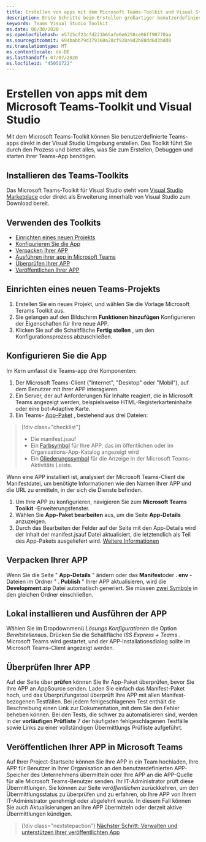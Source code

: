 ```yaml
---
title: Erstellen von apps mit dem Microsoft Teams-Toolkit und Visual Studio
description: Erste Schritte beim Erstellen großartiger benutzerdefinierter apps direkt in Visual Studio mit dem Microsoft Teams-Toolkit
keywords: Teams Visual Studio Toolkit
ms.date: 06/30/2020
ms.openlocfilehash: e5715cf23cfd221b65afe0e6258ce06ff98770aa
ms.sourcegitcommit: 694babb79d379360a20cf928a9d2b88dd6d3bdd0
ms.translationtype: MT
ms.contentlocale: de-DE
ms.lasthandoff: 07/07/2020
ms.locfileid: "45051722"
---
```

# <a name="build-apps-with-the-microsoft-teams-toolkit-and-visual-studio"></a>Erstellen von apps mit dem Microsoft Teams-Toolkit und Visual Studio

Mit dem Microsoft Teams-Toolkit können Sie benutzerdefinierte Teams-apps direkt in der Visual Studio Umgebung erstellen. Das Toolkit führt Sie durch den Prozess und bietet alles, was Sie zum Erstellen, Debuggen und starten ihrer Teams-App benötigen.

## <a name="installing-the-teams-toolkit"></a>Installieren des Teams-Toolkits

Das Microsoft Teams-Toolkit für Visual Studio steht vom [Visual Studio Marketplace](https://aka.ms/teams-toolkit) oder direkt als Erweiterung innerhalb von Visual Studio zum Download bereit.

## <a name="using-the-toolkit"></a>Verwenden des Toolkits

- [Einrichten eines neuen Projekts](#set-up-a-new-teams-project)
- [Konfigurieren Sie die App](#configure-your-app)
- [Verpacken Ihrer APP](#package-your-app)
- [Ausführen ihrer app in Microsoft Teams](#install-and-run-your-app-locally)
- [Überprüfen Ihrer APP](#validate-your-app)
- [Veröffentlichen Ihrer APP](#publish-your-app-to-teams)

## <a name="set-up-a-new-teams-project"></a>Einrichten eines neuen Teams-Projekts

1. Erstellen Sie ein neues Projekt, und wählen Sie die Vorlage Microsoft Terams Toolkit aus.
1. Sie gelangen auf den Bildschirm **Funktionen hinzufügen** Konfigurieren der Eigenschaften für Ihre neue APP.
1. Klicken Sie auf die Schaltfläche **Fertig stellen** , um den Konfigurationsprozess abzuschließen.

## <a name="configure-your-app"></a>Konfigurieren Sie die App

Im Kern umfasst die Teams-app drei Komponenten:

  1. Der Microsoft Teams-Client ("Internet", "Desktop" oder "Mobil"), auf dem Benutzer mit Ihrer APP interagieren.
  1. Ein Server, der auf Anforderungen für Inhalte reagiert, die in Microsoft Teams angezeigt werden, beispielsweise HTML-Registerkarteninhalte oder eine bot-Adaptive Karte.
  1. Ein Teams- [App-Paket](/concepts/build-and-test/apps-package.md) , bestehend aus drei Dateien:

  > [!div class="checklist"]
  >
  > - Die manifest.jsauf 
  > - Ein [Farbsymbol](../resources/schema/manifest-schema.md#icons) für Ihre APP, das im öffentlichen oder im Organisations-App-Katalog angezeigt wird
 > - Ein [Gliederungssymbol](../resources/schema/manifest-schema.md#icons) für die Anzeige in der Microsoft Teams-Aktivitäts Leiste.

Wenn eine APP installiert ist, analysiert der Microsoft Teams-Client die Manifestdatei, um benötigte Informationen wie den Namen Ihrer APP und die URL zu ermitteln, in der sich die Dienste befinden.

1. Um Ihre APP zu konfigurieren, navigieren Sie zum **Microsoft Teams Toolkit** -Erweiterungsfenster.
1. Wählen Sie **App-Paket bearbeiten** aus, um die Seite **App-Details** anzuzeigen.
1. Durch das Bearbeiten der Felder auf der Seite mit den App-Details wird der Inhalt der manifest.jsauf Datei aktualisiert, die letztendlich als Teil des App-Pakets ausgeliefert wird. [Weitere Informationen](https://aka.ms/teams-toolkit-manifest)

## <a name="package-your-app"></a>Verpacken Ihrer APP

Wenn Sie die Seite " **App-Details** " ändern oder das **Manifest**oder **. env** -Dateien im Ordner " **. Publish** " Ihrer APP aktualisieren, wird die **Development.zip** Datei automatisch generiert. Sie müssen [zwei Symbole](../concepts/build-and-test/apps-package.md#icons) in den gleichen Ordner einschließen.

## <a name="install-and-run-your-app-locally"></a>Lokal installieren und Ausführen der APP

Wählen Sie im Dropdownmenü *Lösungs Konfigurationen* die Option *Bereitstellen*aus. Drücken Sie die Schaltfläche *ISS Express + Teams* . Microsoft Teams wird gestartet, und der APP-Installationsdialog sollte im Microsoft Teams-Client angezeigt werden.

## <a name="validate-your-app"></a>Überprüfen Ihrer APP

Auf der Seite über **prüfen** können Sie Ihr App-Paket überprüfen, bevor Sie Ihre APP an AppSource senden. Laden Sie einfach das Manifest-Paket hoch, und das Überprüfungstool überprüft Ihre APP mit allen Manifest-bezogenen Testfällen. Bei jedem fehlgeschlagenen Test enthält die Beschreibung einen Link zur Dokumentation, mit dem Sie den Fehler beheben können. Bei den Tests, die schwer zu automatisieren sind, werden in der **vorläufigen Prüfliste** 7 der häufigsten fehlgeschlagenen Testfälle sowie Links zu einer vollständigen Übermittlungs Prüfliste aufgeführt.

## <a name="publish-your-app-to-teams"></a>Veröffentlichen Ihrer APP in Microsoft Teams

Auf Ihrer Project-Startseite können Sie Ihre APP in ein Team hochladen, Ihre APP für Benutzer in Ihrer Organisation an den benutzerdefinierten APP-Speicher des Unternehmens übermitteln oder Ihre APP an die APP-Quelle für alle Microsoft Teams-Benutzer senden. Ihr IT-Administrator prüft diese Übermittlungen. Sie können zur Seite *veröffentlichen* zurückkehren, um den Übermittlungsstatus zu überprüfen und zu erfahren, ob Ihre APP von Ihrem IT-Administrator genehmigt oder abgelehnt wurde. In diesem Fall können Sie auch Aktualisierungen an Ihre APP übermitteln oder derzeit aktive Übermittlungen kündigen.

> [!div class="nextstepaction"]
> [Nächster Schritt: Verwalten und unterstützen Ihrer veröffentlichten App](../concepts/deploy-and-publish/appsource/post-publish/overview.md)
